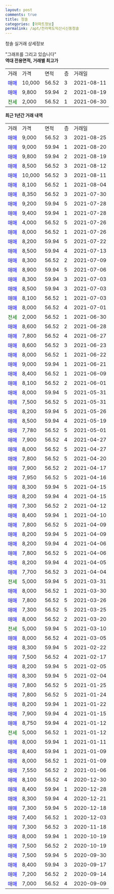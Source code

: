 ```yaml
---
layout: post
comments: true
title: 청솔
categories: [아파트정보]
permalink: /apt/전라북도익산시신동청솔
---
```


청솔 실거래 상세정보

<script type="text/javascript">
  google.charts.load('current', {'packages':['line', 'corechart']});
  google.charts.setOnLoadCallback(drawChart);

  function drawChart() {
    var data = new google.visualization.DataTable();
    data.addColumn('date', '거래일');
    data.addColumn('number', "매매");
    data.addColumn('number', "전세");
    data.addColumn('number', "전매");

    data.addRows([[new Date(Date.parse("2021-08-25")), 9000, null, null], [new Date(Date.parse("2021-08-20")), 9000, null, null], [new Date(Date.parse("2021-08-19")), 9800, null, null], [new Date(Date.parse("2021-08-12")), 8500, null, null], [new Date(Date.parse("2021-08-11")), 10000, null, null], [new Date(Date.parse("2021-08-04")), 8100, null, null], [new Date(Date.parse("2021-07-30")), 8350, null, null], [new Date(Date.parse("2021-07-28")), 9200, null, null], [new Date(Date.parse("2021-07-28")), 9400, null, null], [new Date(Date.parse("2021-07-26")), 4000, null, null], [new Date(Date.parse("2021-07-26")), 8000, null, null], [new Date(Date.parse("2021-07-22")), 8200, null, null], [new Date(Date.parse("2021-07-13")), 8500, null, null], [new Date(Date.parse("2021-07-09")), 8300, null, null], [new Date(Date.parse("2021-07-06")), 8900, null, null], [new Date(Date.parse("2021-07-03")), 8300, null, null], [new Date(Date.parse("2021-07-03")), 8500, null, null], [new Date(Date.parse("2021-07-03")), 8100, null, null], [new Date(Date.parse("2021-07-01")), 8000, null, null], [new Date(Date.parse("2021-06-30")), null, 2000, null], [new Date(Date.parse("2021-06-28")), 8600, null, null], [new Date(Date.parse("2021-06-27")), 7800, null, null], [new Date(Date.parse("2021-06-23")), 8600, null, null], [new Date(Date.parse("2021-06-22")), 8000, null, null], [new Date(Date.parse("2021-06-21")), 9000, null, null], [new Date(Date.parse("2021-06-09")), 8400, null, null], [new Date(Date.parse("2021-06-01")), 8100, null, null], [new Date(Date.parse("2021-05-31")), 8000, null, null], [new Date(Date.parse("2021-05-31")), 7500, null, null], [new Date(Date.parse("2021-05-26")), 8200, null, null], [new Date(Date.parse("2021-05-19")), 8500, null, null], [new Date(Date.parse("2021-05-01")), 7780, null, null], [new Date(Date.parse("2021-04-27")), 7900, null, null], [new Date(Date.parse("2021-04-27")), 8000, null, null], [new Date(Date.parse("2021-04-20")), 7800, null, null], [new Date(Date.parse("2021-04-17")), 7900, null, null], [new Date(Date.parse("2021-04-16")), 7950, null, null], [new Date(Date.parse("2021-04-15")), 8300, null, null], [new Date(Date.parse("2021-04-15")), 8200, null, null], [new Date(Date.parse("2021-04-12")), 7300, null, null], [new Date(Date.parse("2021-04-10")), 8400, null, null], [new Date(Date.parse("2021-04-09")), 7800, null, null], [new Date(Date.parse("2021-04-09")), 8200, null, null], [new Date(Date.parse("2021-04-06")), 8200, null, null], [new Date(Date.parse("2021-04-06")), 7800, null, null], [new Date(Date.parse("2021-04-05")), 8200, null, null], [new Date(Date.parse("2021-04-04")), 7700, null, null], [new Date(Date.parse("2021-03-31")), null, 5000, null], [new Date(Date.parse("2021-03-30")), 8000, null, null], [new Date(Date.parse("2021-03-26")), 7800, null, null], [new Date(Date.parse("2021-03-25")), 7300, null, null], [new Date(Date.parse("2021-03-20")), 8000, null, null], [new Date(Date.parse("2021-03-10")), null, 5000, null], [new Date(Date.parse("2021-03-05")), 8000, null, null], [new Date(Date.parse("2021-02-22")), 8300, null, null], [new Date(Date.parse("2021-02-17")), 7500, null, null], [new Date(Date.parse("2021-02-05")), 8200, null, null], [new Date(Date.parse("2021-02-04")), 8300, null, null], [new Date(Date.parse("2021-01-25")), 7800, null, null], [new Date(Date.parse("2021-01-24")), 7800, null, null], [new Date(Date.parse("2021-01-22")), 8200, null, null], [new Date(Date.parse("2021-01-15")), 7900, null, null], [new Date(Date.parse("2021-01-12")), 8750, null, null], [new Date(Date.parse("2021-01-12")), null, 5000, null], [new Date(Date.parse("2021-01-11")), 8000, null, null], [new Date(Date.parse("2021-01-09")), 8400, null, null], [new Date(Date.parse("2021-01-09")), 8000, null, null], [new Date(Date.parse("2021-01-06")), 7550, null, null], [new Date(Date.parse("2020-12-30")), 8100, null, null], [new Date(Date.parse("2020-12-28")), 8400, null, null], [new Date(Date.parse("2020-12-21")), 8300, null, null], [new Date(Date.parse("2020-12-18")), 7300, null, null], [new Date(Date.parse("2020-12-03")), 7400, null, null], [new Date(Date.parse("2020-11-18")), 7300, null, null], [new Date(Date.parse("2020-10-19")), 8000, null, null], [new Date(Date.parse("2020-10-19")), 7500, null, null], [new Date(Date.parse("2020-09-30")), 7500, null, null], [new Date(Date.parse("2020-09-17")), 8400, null, null], [new Date(Date.parse("2020-09-14")), 7200, null, null], [new Date(Date.parse("2020-09-09")), 7000, null, null]]);

    var options = {
      hAxis: {
        format: 'yyyy/MM/dd'
      },    
      lineWidth: 0,
      pointsVisible: true,    
      title: '최근 1년간 유형별 실거래가 분포',
      legend: { position: 'bottom' }
    };

    var formatter = new google.visualization.NumberFormat({pattern:'###,###'} );
    formatter.format(data, 1);
    formatter.format(data, 2);
    
    setTimeout(function() {
        var chart = new google.visualization.LineChart(document.getElementById('columnchart_material'));
        chart.draw(data, (options));
        document.getElementById('loading').style.display = 'none';
    }, 200);
  }
</script>


<div id="loading" style="z-index:20; display: block; margin-left: 0px">"그래프를 그리고 있습니다"</div>
<div id="columnchart_material" style="width: 95%; margin-left: 0px; display: block"></div>
<!-- contents start -->
<b>역대 전용면적, 거래별 최고가</b>
<table class="sortable">
    <tr>
      <td>거래</td>
      <td>가격</td>
      <td>면적</td>
      <td>층</td>
      <td>거래일</td>
    </tr>
        <tr>
          <td><a style="color: blue">매매</a></td>
          <td>10,000</td>
          <td>56.52</td>
          <td>3</td>
          <td>2021-08-11</td>
        </tr>            <tr>
          <td><a style="color: blue">매매</a></td>
          <td>9,800</td>
          <td>59.94</td>
          <td>2</td>
          <td>2021-08-19</td>
        </tr>        
        <tr>
              <td><a style="color: darkgreen">전세</a></td>
              <td>2,000</td>
              <td>56.52</td>
              <td>1</td>
              <td>2021-06-30</td>
            </tr>        
    
</table>

<b>최근 1년간 거래 내역</b>

<table class="sortable">
    <tr>
      <td>거래</td>
      <td>가격</td>
      <td>면적</td>
      <td>층</td>
      <td>거래일</td>
    </tr>
    <tr>
      <td><a style="color: blue">매매</a></td>
      <td>9,000</td>
      <td>56.52</td>
      <td>3</td>
      <td>2021-08-25</td>
    </tr>          <tr>
      <td><a style="color: blue">매매</a></td>
      <td>9,000</td>
      <td>59.94</td>
      <td>1</td>
      <td>2021-08-20</td>
    </tr>          <tr>
      <td><a style="color: blue">매매</a></td>
      <td>9,800</td>
      <td>59.94</td>
      <td>2</td>
      <td>2021-08-19</td>
    </tr>          <tr>
      <td><a style="color: blue">매매</a></td>
      <td>8,500</td>
      <td>56.52</td>
      <td>3</td>
      <td>2021-08-12</td>
    </tr>          <tr>
      <td><a style="color: blue">매매</a></td>
      <td>10,000</td>
      <td>56.52</td>
      <td>3</td>
      <td>2021-08-11</td>
    </tr>          <tr>
      <td><a style="color: blue">매매</a></td>
      <td>8,100</td>
      <td>56.52</td>
      <td>1</td>
      <td>2021-08-04</td>
    </tr>          <tr>
      <td><a style="color: blue">매매</a></td>
      <td>8,350</td>
      <td>56.52</td>
      <td>3</td>
      <td>2021-07-30</td>
    </tr>          <tr>
      <td><a style="color: blue">매매</a></td>
      <td>9,200</td>
      <td>59.94</td>
      <td>5</td>
      <td>2021-07-28</td>
    </tr>          <tr>
      <td><a style="color: blue">매매</a></td>
      <td>9,400</td>
      <td>59.94</td>
      <td>1</td>
      <td>2021-07-28</td>
    </tr>          <tr>
      <td><a style="color: blue">매매</a></td>
      <td>4,000</td>
      <td>56.52</td>
      <td>5</td>
      <td>2021-07-26</td>
    </tr>          <tr>
      <td><a style="color: blue">매매</a></td>
      <td>8,000</td>
      <td>56.52</td>
      <td>1</td>
      <td>2021-07-26</td>
    </tr>          <tr>
      <td><a style="color: blue">매매</a></td>
      <td>8,200</td>
      <td>59.94</td>
      <td>5</td>
      <td>2021-07-22</td>
    </tr>          <tr>
      <td><a style="color: blue">매매</a></td>
      <td>8,500</td>
      <td>59.94</td>
      <td>4</td>
      <td>2021-07-13</td>
    </tr>          <tr>
      <td><a style="color: blue">매매</a></td>
      <td>8,300</td>
      <td>56.52</td>
      <td>2</td>
      <td>2021-07-09</td>
    </tr>          <tr>
      <td><a style="color: blue">매매</a></td>
      <td>8,900</td>
      <td>59.94</td>
      <td>5</td>
      <td>2021-07-06</td>
    </tr>          <tr>
      <td><a style="color: blue">매매</a></td>
      <td>8,300</td>
      <td>59.94</td>
      <td>3</td>
      <td>2021-07-03</td>
    </tr>          <tr>
      <td><a style="color: blue">매매</a></td>
      <td>8,500</td>
      <td>59.94</td>
      <td>3</td>
      <td>2021-07-03</td>
    </tr>          <tr>
      <td><a style="color: blue">매매</a></td>
      <td>8,100</td>
      <td>56.52</td>
      <td>1</td>
      <td>2021-07-03</td>
    </tr>          <tr>
      <td><a style="color: blue">매매</a></td>
      <td>8,000</td>
      <td>56.52</td>
      <td>4</td>
      <td>2021-07-01</td>
    </tr>          <tr>
      <td><a style="color: darkgreen">전세</a></td>
      <td>2,000</td>
      <td>56.52</td>
      <td>1</td>
      <td>2021-06-30</td>
    </tr>          <tr>
      <td><a style="color: blue">매매</a></td>
      <td>8,600</td>
      <td>56.52</td>
      <td>2</td>
      <td>2021-06-28</td>
    </tr>          <tr>
      <td><a style="color: blue">매매</a></td>
      <td>7,800</td>
      <td>56.52</td>
      <td>4</td>
      <td>2021-06-27</td>
    </tr>          <tr>
      <td><a style="color: blue">매매</a></td>
      <td>8,600</td>
      <td>56.52</td>
      <td>3</td>
      <td>2021-06-23</td>
    </tr>          <tr>
      <td><a style="color: blue">매매</a></td>
      <td>8,000</td>
      <td>56.52</td>
      <td>1</td>
      <td>2021-06-22</td>
    </tr>          <tr>
      <td><a style="color: blue">매매</a></td>
      <td>9,000</td>
      <td>59.94</td>
      <td>1</td>
      <td>2021-06-21</td>
    </tr>          <tr>
      <td><a style="color: blue">매매</a></td>
      <td>8,400</td>
      <td>56.52</td>
      <td>1</td>
      <td>2021-06-09</td>
    </tr>          <tr>
      <td><a style="color: blue">매매</a></td>
      <td>8,100</td>
      <td>56.52</td>
      <td>2</td>
      <td>2021-06-01</td>
    </tr>          <tr>
      <td><a style="color: blue">매매</a></td>
      <td>8,000</td>
      <td>59.94</td>
      <td>5</td>
      <td>2021-05-31</td>
    </tr>          <tr>
      <td><a style="color: blue">매매</a></td>
      <td>7,500</td>
      <td>56.52</td>
      <td>5</td>
      <td>2021-05-31</td>
    </tr>          <tr>
      <td><a style="color: blue">매매</a></td>
      <td>8,200</td>
      <td>59.94</td>
      <td>5</td>
      <td>2021-05-26</td>
    </tr>          <tr>
      <td><a style="color: blue">매매</a></td>
      <td>8,500</td>
      <td>59.94</td>
      <td>4</td>
      <td>2021-05-19</td>
    </tr>          <tr>
      <td><a style="color: blue">매매</a></td>
      <td>7,780</td>
      <td>56.52</td>
      <td>5</td>
      <td>2021-05-01</td>
    </tr>          <tr>
      <td><a style="color: blue">매매</a></td>
      <td>7,900</td>
      <td>56.52</td>
      <td>4</td>
      <td>2021-04-27</td>
    </tr>          <tr>
      <td><a style="color: blue">매매</a></td>
      <td>8,000</td>
      <td>56.52</td>
      <td>5</td>
      <td>2021-04-27</td>
    </tr>          <tr>
      <td><a style="color: blue">매매</a></td>
      <td>7,800</td>
      <td>56.52</td>
      <td>5</td>
      <td>2021-04-20</td>
    </tr>          <tr>
      <td><a style="color: blue">매매</a></td>
      <td>7,900</td>
      <td>56.52</td>
      <td>2</td>
      <td>2021-04-17</td>
    </tr>          <tr>
      <td><a style="color: blue">매매</a></td>
      <td>7,950</td>
      <td>56.52</td>
      <td>5</td>
      <td>2021-04-16</td>
    </tr>          <tr>
      <td><a style="color: blue">매매</a></td>
      <td>8,300</td>
      <td>59.94</td>
      <td>5</td>
      <td>2021-04-15</td>
    </tr>          <tr>
      <td><a style="color: blue">매매</a></td>
      <td>8,200</td>
      <td>59.94</td>
      <td>4</td>
      <td>2021-04-15</td>
    </tr>          <tr>
      <td><a style="color: blue">매매</a></td>
      <td>7,300</td>
      <td>56.52</td>
      <td>2</td>
      <td>2021-04-12</td>
    </tr>          <tr>
      <td><a style="color: blue">매매</a></td>
      <td>8,400</td>
      <td>59.94</td>
      <td>1</td>
      <td>2021-04-10</td>
    </tr>          <tr>
      <td><a style="color: blue">매매</a></td>
      <td>7,800</td>
      <td>56.52</td>
      <td>5</td>
      <td>2021-04-09</td>
    </tr>          <tr>
      <td><a style="color: blue">매매</a></td>
      <td>8,200</td>
      <td>59.94</td>
      <td>5</td>
      <td>2021-04-09</td>
    </tr>          <tr>
      <td><a style="color: blue">매매</a></td>
      <td>8,200</td>
      <td>59.94</td>
      <td>4</td>
      <td>2021-04-06</td>
    </tr>          <tr>
      <td><a style="color: blue">매매</a></td>
      <td>7,800</td>
      <td>56.52</td>
      <td>5</td>
      <td>2021-04-06</td>
    </tr>          <tr>
      <td><a style="color: blue">매매</a></td>
      <td>8,200</td>
      <td>59.94</td>
      <td>4</td>
      <td>2021-04-05</td>
    </tr>          <tr>
      <td><a style="color: blue">매매</a></td>
      <td>7,700</td>
      <td>56.52</td>
      <td>3</td>
      <td>2021-04-04</td>
    </tr>          <tr>
      <td><a style="color: darkgreen">전세</a></td>
      <td>5,000</td>
      <td>59.94</td>
      <td>5</td>
      <td>2021-03-31</td>
    </tr>          <tr>
      <td><a style="color: blue">매매</a></td>
      <td>8,000</td>
      <td>56.52</td>
      <td>1</td>
      <td>2021-03-30</td>
    </tr>          <tr>
      <td><a style="color: blue">매매</a></td>
      <td>7,800</td>
      <td>56.52</td>
      <td>5</td>
      <td>2021-03-26</td>
    </tr>          <tr>
      <td><a style="color: blue">매매</a></td>
      <td>7,300</td>
      <td>56.52</td>
      <td>5</td>
      <td>2021-03-25</td>
    </tr>          <tr>
      <td><a style="color: blue">매매</a></td>
      <td>8,000</td>
      <td>56.52</td>
      <td>2</td>
      <td>2021-03-20</td>
    </tr>          <tr>
      <td><a style="color: darkgreen">전세</a></td>
      <td>5,000</td>
      <td>59.94</td>
      <td>5</td>
      <td>2021-03-10</td>
    </tr>          <tr>
      <td><a style="color: blue">매매</a></td>
      <td>8,000</td>
      <td>56.52</td>
      <td>4</td>
      <td>2021-03-05</td>
    </tr>          <tr>
      <td><a style="color: blue">매매</a></td>
      <td>8,300</td>
      <td>59.94</td>
      <td>5</td>
      <td>2021-02-22</td>
    </tr>          <tr>
      <td><a style="color: blue">매매</a></td>
      <td>7,500</td>
      <td>56.52</td>
      <td>4</td>
      <td>2021-02-17</td>
    </tr>          <tr>
      <td><a style="color: blue">매매</a></td>
      <td>8,200</td>
      <td>59.94</td>
      <td>5</td>
      <td>2021-02-05</td>
    </tr>          <tr>
      <td><a style="color: blue">매매</a></td>
      <td>8,300</td>
      <td>59.94</td>
      <td>5</td>
      <td>2021-02-04</td>
    </tr>          <tr>
      <td><a style="color: blue">매매</a></td>
      <td>7,800</td>
      <td>56.52</td>
      <td>5</td>
      <td>2021-01-25</td>
    </tr>          <tr>
      <td><a style="color: blue">매매</a></td>
      <td>7,800</td>
      <td>56.52</td>
      <td>5</td>
      <td>2021-01-24</td>
    </tr>          <tr>
      <td><a style="color: blue">매매</a></td>
      <td>8,200</td>
      <td>59.94</td>
      <td>1</td>
      <td>2021-01-22</td>
    </tr>          <tr>
      <td><a style="color: blue">매매</a></td>
      <td>7,900</td>
      <td>59.94</td>
      <td>4</td>
      <td>2021-01-15</td>
    </tr>          <tr>
      <td><a style="color: blue">매매</a></td>
      <td>8,750</td>
      <td>59.94</td>
      <td>4</td>
      <td>2021-01-12</td>
    </tr>          <tr>
      <td><a style="color: darkgreen">전세</a></td>
      <td>5,000</td>
      <td>56.52</td>
      <td>1</td>
      <td>2021-01-12</td>
    </tr>          <tr>
      <td><a style="color: blue">매매</a></td>
      <td>8,000</td>
      <td>59.94</td>
      <td>1</td>
      <td>2021-01-11</td>
    </tr>          <tr>
      <td><a style="color: blue">매매</a></td>
      <td>8,400</td>
      <td>59.94</td>
      <td>1</td>
      <td>2021-01-09</td>
    </tr>          <tr>
      <td><a style="color: blue">매매</a></td>
      <td>8,000</td>
      <td>56.52</td>
      <td>1</td>
      <td>2021-01-09</td>
    </tr>          <tr>
      <td><a style="color: blue">매매</a></td>
      <td>7,550</td>
      <td>56.52</td>
      <td>2</td>
      <td>2021-01-06</td>
    </tr>          <tr>
      <td><a style="color: blue">매매</a></td>
      <td>8,100</td>
      <td>56.52</td>
      <td>4</td>
      <td>2020-12-30</td>
    </tr>          <tr>
      <td><a style="color: blue">매매</a></td>
      <td>8,400</td>
      <td>59.94</td>
      <td>1</td>
      <td>2020-12-28</td>
    </tr>          <tr>
      <td><a style="color: blue">매매</a></td>
      <td>8,300</td>
      <td>59.94</td>
      <td>4</td>
      <td>2020-12-21</td>
    </tr>          <tr>
      <td><a style="color: blue">매매</a></td>
      <td>7,300</td>
      <td>59.94</td>
      <td>5</td>
      <td>2020-12-18</td>
    </tr>          <tr>
      <td><a style="color: blue">매매</a></td>
      <td>7,400</td>
      <td>56.52</td>
      <td>1</td>
      <td>2020-12-03</td>
    </tr>          <tr>
      <td><a style="color: blue">매매</a></td>
      <td>7,300</td>
      <td>56.52</td>
      <td>3</td>
      <td>2020-11-18</td>
    </tr>          <tr>
      <td><a style="color: blue">매매</a></td>
      <td>8,000</td>
      <td>59.94</td>
      <td>1</td>
      <td>2020-10-19</td>
    </tr>          <tr>
      <td><a style="color: blue">매매</a></td>
      <td>7,500</td>
      <td>56.52</td>
      <td>2</td>
      <td>2020-10-19</td>
    </tr>          <tr>
      <td><a style="color: blue">매매</a></td>
      <td>7,500</td>
      <td>59.94</td>
      <td>5</td>
      <td>2020-09-30</td>
    </tr>          <tr>
      <td><a style="color: blue">매매</a></td>
      <td>8,400</td>
      <td>59.94</td>
      <td>3</td>
      <td>2020-09-17</td>
    </tr>          <tr>
      <td><a style="color: blue">매매</a></td>
      <td>7,200</td>
      <td>56.52</td>
      <td>2</td>
      <td>2020-09-14</td>
    </tr>          <tr>
      <td><a style="color: blue">매매</a></td>
      <td>7,000</td>
      <td>56.52</td>
      <td>4</td>
      <td>2020-09-09</td>
    </tr>      </table>
<!-- contents end -->    

